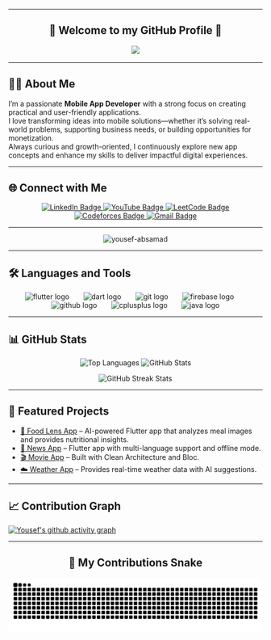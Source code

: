 <hr>
<h2 align="center">👋 Welcome to my GitHub Profile 👋</h2>

<p align="center">
  <a href="https://github.com/DenverCoder1/readme-typing-svg">
    <img src="https://readme-typing-svg.herokuapp.com?font=Time+New+Roman&size=25&center=true&vCenter=true&width=700&height=100&lines=Hello,+I'm+Yousef+Abdel+Samad;Fresh+Computer+Science+Graduate;Flutter+Developer;Always+Learning+and+Improving&color=00BFFF&color2=1E90FF&color3=00FFFF&color4=7DF9FF">
  </a>
</p>

<hr>

## 👨‍💻 About Me
I’m a passionate **Mobile App Developer** with a strong focus on creating practical and user-friendly applications.  
I love transforming ideas into mobile solutions—whether it’s solving real-world problems, supporting business needs, or building opportunities for monetization.  
Always curious and growth-oriented, I continuously explore new app concepts and enhance my skills to deliver impactful digital experiences.

---

## 🌐 Connect with Me
<p align="center">
  <a href="https://www.linkedin.com/in/yousef-absamad/" target="_blank">
    <img src="https://img.shields.io/badge/LinkedIn-0077B5?style=for-the-badge&logo=linkedin&logoColor=white" alt="LinkedIn Badge"/>
  </a>
  <a href="https://www.youtube.com/@YousefAbsamad" target="_blank">
    <img src="https://img.shields.io/badge/YouTube-FF0000?style=for-the-badge&logo=youtube&logoColor=white" alt="YouTube Badge"/>
  </a>
  <a href="https://leetcode.com/u/yousef-absamad/" target="_blank">
    <img src="https://img.shields.io/badge/LeetCode-FFA116?style=for-the-badge&logo=leetcode&logoColor=white" alt="LeetCode Badge"/>
  </a>
  <a href="https://codeforces.com/profile/3bd_elsamad" target="_blank">
    <img src="https://img.shields.io/badge/Codeforces-1F8ACB?style=for-the-badge&logo=codeforces&logoColor=white" alt="Codeforces Badge"/>
  </a>
  <a href="mailto:yousef.absamad@gmail.com" target="_blank">
    <img src="https://img.shields.io/badge/Gmail-D14836?style=for-the-badge&logo=gmail&logoColor=white" alt="Gmail Badge"/>
  </a>
</p>

---

<p align="center">
  <img src="https://komarev.com/ghpvc/?username=yousef-absamad&label=Profile%20views&color=0e75b6&style=flat" alt="yousef-absamad" height="30"/>
</p>

---

## 🛠 Languages and Tools
<p align="center">
  <img src="https://cdn.jsdelivr.net/gh/devicons/devicon/icons/flutter/flutter-original.svg" height="50" alt="flutter logo" />
  <img width="20"/>
  <img src="https://cdn.jsdelivr.net/gh/devicons/devicon/icons/dart/dart-original.svg" height="50" alt="dart logo" />
  <img width="20"/>
  <img src="https://cdn.jsdelivr.net/gh/devicons/devicon/icons/git/git-original.svg" height="50" alt="git logo" />
  <img width="20"/>
  <img src="https://cdn.jsdelivr.net/gh/devicons/devicon/icons/firebase/firebase-plain-wordmark.svg" height="50" alt="firebase logo" />
  <img width="20"/>
  <img src="https://cdn.jsdelivr.net/gh/devicons/devicon/icons/github/github-original.svg" height="50" alt="github logo" />
  <img width="20"/>
  <img src="https://cdn.jsdelivr.net/gh/devicons/devicon/icons/cplusplus/cplusplus-original.svg" height="50" alt="cplusplus logo" />
  <img width="20"/>
  <img src="https://cdn.jsdelivr.net/gh/devicons/devicon/icons/java/java-original.svg" height="50" alt="java logo" />
</p>

---

## 📊 GitHub Stats
<p align="center">
  <img src="https://github-readme-stats.vercel.app/api/top-langs?username=yousef-absamad&show_icons=true&locale=en&layout=compact" height="150" alt="Top Languages" />
  <img src="https://github-readme-stats.vercel.app/api?username=yousef-absamad&show_icons=true&locale=en" height="150" alt="GitHub Stats" />
</p>

<p align="center">
  <img src="https://streak-stats.demolab.com?user=yousef-absamad&theme=default" height="150" alt="GitHub Streak Stats" />
</p>

---

## 🚀 Featured Projects
- [📱 Food Lens App](https://github.com/yousef-absamad/Food_Lens) – AI-powered Flutter app that analyzes meal images and provides nutritional insights.
- [📰 News App](https://github.com/yousef-absamad/News-App) – Flutter app with multi-language support and offline mode.
- [🎬 Movie App](https://github.com/yousef-absamad/Flutter_Movies_App) – Built with Clean Architecture and Bloc.
- [☁️ Weather App](https://github.com/yousef-absamad/Flutter_Weather_App) – Provides real-time weather data with AI suggestions.

---

## 📈 Contribution Graph
[![Yousef's github activity graph](https://github-readme-activity-graph.vercel.app/graph?username=yousef-absamad&theme=react-dark&height=200)](https://github.com/ashutosh00710/github-readme-activity-graph)

---

<h2 align="center">🐍 My Contributions Snake</h2>
<p align="center">
  <img src="https://raw.githubusercontent.com/yousef-absamad/yousef-absamad/output/dist/snake.svg" alt="Snake animation" />
</p>
